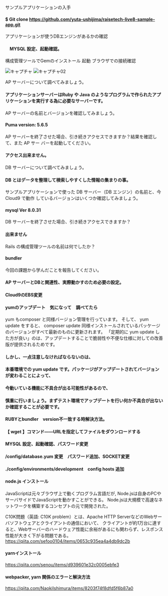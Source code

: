 サンプルアプリケーションの入手
#### $ Git clone https://github.com/yuta-ushijima/raisetech-live8-sample-app.git

アプリケーションが使うDBエンジンがあるかの確認
#### 　MYSQL 設定、起動確認。
構成管理ツールでGemのインストール
起動
ブラウザでの接続確認



![キャプチャ](https://user-images.githubusercontent.com/122083101/213879636-28e39bf9-8ee3-4931-9cd8-4d7c1cf22b42.PNG)
![キャプチャ02](https://user-images.githubusercontent.com/122083101/213879640-5d240985-fbd1-46d1-a128-98d4fb04a328.PNG)



AP サーバーについて調べてみましょう。
#### アプリケーションサーバーはRuby や Java のようなプログラムで作られたアプリケーションを実行する為に必要なサーバーです。


AP サーバーの名前とバージョンを確認してみましょう。
#### Puma version: 5.6.5 

AP サーバーを終了させた場合、引き続きアクセスできますか？結果を確認して、また AP サー
バーを起動してください。

#### アクセス出来ません。

DB サーバーについて調べてみましょう。
#### DB とはデータを整理して検索しやすくした情報の集まりの事。

サンプルアプリケーションで使った DB サーバー（DB エンジン）の名前と、今 Cloud9 で動作
しているバージョンはいくつか確認してみましょう。
#### mysql Ver 8.0.31 

DB サーバーを終了させた場合、引き続きアクセスできますか？
#### 出来ません

Rails の構成管理ツールの名前は何でしたか？
#### bundler

今回の課題から学んだことを報告してください。

#### AP サーバーとDBと関連性、実際動かすのため必要の設定。

####  Cloud9のEBS変更
#### yumのアップデート　気になって　調べてたら

yum もcomposer と同様バージョン管理を行っています。
そして、 yum update をすると、 composer update 同様インストールされているパッケージのバージョンがすべて最新のものに更新されます。
「定期的に yum update した方が良い」のは、アップデートすることで脆弱性や不便な仕様に対しての改善版が提供されるためです。

#### しかし、一点注意しなければならないのは、
#### 本番環境での yum update です。パッケージがアップデートされてバージョンが変わることによって、
#### 今動いている機能に不具合が出る可能性があるので、
#### 慎重に行いましょう。まずテスト環境でアップデートを行い何か不具合が出ないか確認することが必要です。


#### RUBYとbundler　version不一致する時解決方法。


#### 【 wget 】コマンド――URLを指定してファイルをダウンロードする

#### MYSQL 設定、起動確認、パスワード変更

#### /config/database.yum 変更　パスワード追加、SOCKET変更

#### ./config/environments/development　config hosts 追加

#### node.js インストール　

JavaScriptは元々ブラウザ上で動くプログラム言語だが, Node.jsは自身のPCやサーバサイドでJavaScriptを動かすことができる。
Node.jsは大規模で高速なネットワークを構築するコンセプトの元で開発された。

C10K問題（英語: C10K problem）とは、Apache HTTP ServerなどのWebサーバソフトウェアとクライアントの通信において、
クライアントが約1万台に達すると、Webサーバーのハードウェア性能に余裕があるにも関わらず、レスポンス性能が大きく下がる問題である。
https://qiita.com/sefoo0104/items/0653c935ea4a4db9dc2b

#### yarnインストール
https://qiita.com/senou/items/d939601e32c0005ebfe3

#### webpacker, yarn 関係のエラーと解決方法

https://qiita.com/NaokiIshimura/items/8203f74f8dfd5f6b87a0


